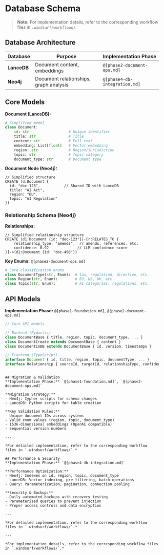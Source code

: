 # Database Schema

> **Note:** For implementation details, refer to the corresponding workflow files in `.windsurf/workflows/`.

## Database Architecture

| Database | Purpose | Implementation Phase |
|----------|---------|----------------------|
| **LanceDB** | Document content, embeddings | `@[phase2-document-ops.md]` |
| **Neo4j** | Document relationships, graph analysis | `@[phase4-db-integration.md]` |

## Core Models

**Document (LanceDB):**
```python
# Simplified model
class Document:
    id: str                  # Unique identifier
    title: str               # Title
    content: str             # Full text
    embedding: List[float]   # Vector embedding
    region: str              # Region/jurisdiction
    topic: str               # Topic category
    document_type: str       # Document type
```

**Document Node (Neo4j):**
```cypher
// Simplified structure
CREATE (d:Document {
  id: "doc-123",           // Shared ID with LanceDB
  title: "AI Act",
  region: "EU",
  topic: "AI Regulation"
})
```

### Relationship Schema (Neo4j)

**Relationships:**
```cypher
// Simplified relationship structure
CREATE (d1:Document {id: "doc-123"})-[r:RELATES_TO {
    relationship_type: "amends",  // amends, references, etc.
    confidence: 0.92             // LLM confidence score
}]->(d2:Document {id: "doc-456"})
```

**Key Enums:** `@[phase2-document-ops.md]`
```python
# Core classification enums
class DocumentType(str, Enum):  # law, regulation, directive, etc.
class Region(str, Enum):        # EU, US, UK, etc.
class Topic(str, Enum):         # AI categories, regulations, etc.
```
## API Models
**Implementation Phase:** `@[phase1-foundation.md]`, `@[phase2-document-ops.md]`

```typescript
// Core API models

// Backend (Pydantic)
class DocumentBase { title, region, topic, document_type, ... }
class DocumentCreate extends DocumentBase { content }
class DocumentInDB extends DocumentBase { id, version, timestamps }

// Frontend (TypeScript)
interface Document { id, title, region, topic, documentType, ... }
interface Relationship { sourceId, targetId, relationshipType, confidence }
```

```

## Migration & Validation
**Implementation Phase:** `@[phase1-foundation.md]`, `@[phase2-document-ops.md]`

**Migration Strategy:**
- Neo4j: Cypher scripts for schema changes
- LanceDB: Python scripts for table creation

**Key Validation Rules:**
- Unique document IDs across systems
- Valid enum values (region, topic, document_type)
- 1536-dimensional embeddings (OpenAI compatible)
- Sequential version numbers

---

*For detailed implementation, refer to the corresponding workflow files in `.windsurf/workflows/`.*

## Performance & Security
**Implementation Phase:** `@[phase4-db-integration.md]`

**Performance Optimization:**
- Neo4j: Indexes on id, region, topic, document_type
- LanceDB: Vector indexing, pre-filtering, batch operations
- Query: Parameterization, pagination, connection pooling

**Security & Backup:**
- Daily automated backups with recovery testing
- Parameterized queries to prevent injection
- Proper access controls and data encryption

---

*For detailed implementation, refer to the corresponding workflow files in `.windsurf/workflows/`.*

---

*For implementation details, refer to the corresponding workflow files in `.windsurf/workflows/`.*
